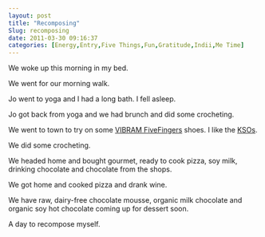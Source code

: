 ```yaml
---
layout: post
title: "Recomposing"
Slug: recomposing
date: 2011-03-30 09:16:37
categories: [Energy,Entry,Five Things,Fun,Gratitude,Indii,Me Time]
---
```

We woke up this morning in my bed.

We went for our morning walk.

Jo went to yoga and I had a long bath. I fell asleep.

Jo got back from yoga and we had brunch and did some crocheting.

We went to town to try on some [VIBRAM FiveFingers](http://www.vibramfivefingers.it/) shoes. I like the [KSOs](http://www.vibramfivefingers.it/eng/kso.aspx).

We did some crocheting.

We headed home and bought gourmet, ready to cook pizza, soy milk, drinking chocolate and chocolate from the shops.

We got home and cooked pizza and drank wine.

We have raw, dairy-free chocolate mousse, organic milk chocolate and organic soy hot chocolate coming up for dessert soon.

A day to recompose myself.
